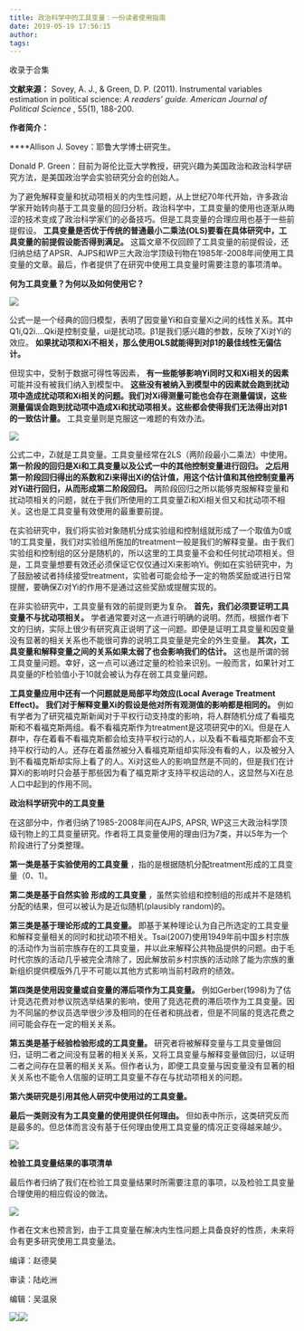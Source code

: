 ```yaml
---
title: 政治科学中的工具变量：一份读者使用指南
date: 2019-05-19 17:56:15
author: 
tags: 
---
```



收录于合集

**文献来源：** Sovey, A. J., & Green, D. P. (2011). Instrumental variables
estimation in political science: _A readers’ guide. American Journal of
Political Science_ , 55(1), 188-200.

  

 **作者简介：**

 ****Allison J. Sovey：耶鲁大学博士研究生。

Donald P. Green：目前为哥伦比亚大学教授，研究兴趣为美国政治和政治科学研究方法，是美国政治学会实验研究分会的创始人。

  

  

为了避免解释变量和扰动项相关的内生性问题，从上世纪70年代开始，许多政治学家开始转向基于工具变量的回归分析。政治科学中，工具变量的使用也逐渐从晦涩的技术变成了政治科学家们的必备技巧。但是工具变量的合理应用也基于一些前提假设。
**工具变量是否优于传统的普通最小二乘法(OLS)要看在具体研究中，工具变量的前提假设能否得到满足。**
这篇文章不仅回顾了工具变量的前提假设，还归纳总结了APSR、AJPS和WP三大政治学顶级刊物在1985年-2008年间使用工具变量的文章。最后，作者提供了在研究中使用工具变量时需要注意的事项清单。

  

 **何为工具变量？为何以及如何使用它？**

  

![](/images/435/2.png)

公式一是一个经典的回归模型，表明了因变量Yi和自变量Xi之间的线性关系。其中Q1i,Q2i….Qki是控制变量，ui是扰动项。β1是我们感兴趣的参数，反映了Xi对Yi的效应。
**如果扰动项和Xi不相关，那么使用OLS就能得到对β1的最佳线性无偏估计。**

  

但现实中，受制于数据可得性等因素， **有一些能够影响Yi同时又和Xi相关的因素** 可能并没有被我们纳入到模型中。
**这些没有被纳入到模型中的因素就会跑到扰动项中造成扰动项和Xi相关的问题。我们对Xi得测量可能也会存在测量偏误，这些测量偏误会跑到扰动项中造成Xi和扰动项相关。这些都会使得我们无法得出对β1的一致估计量。**
工具变量则是克服这一难题的有效办法。

![](/images/435/3.png)

公式二中，Zi就是工具变量。工具变量经常在2LS（两阶段最小二乘法）中使用。 **第一阶段的回归是Xi和工具变量以及公式一中的其他控制变量进行回归。**
**之后用第一阶段回归得出的系数和Zi来得出Xi的估计值，用这个估计值和其他控制变量再对Yi进行回归，从而形成第二阶段回归。**
两阶段回归之所以能够克服解释变量和扰动项相关的问题，就在于我们所使用的工具变量Zi和Xi相关但又和扰动项不相关。这也是工具变量有效使用的最重要前提。

  

在实验研究中，我们将实验对象随机分成实验组和控制组就形成了一个取值为0或1的工具变量，我们对实验组所施加的treatment一般是我们的解释变量。由于我们实验组和控制组的区分是随机的，所以这里的工具变量不会和任何扰动项相关。但是，工具变量想要有效还必须保证它仅仅通过Xi来影响Yi。例如在实验研究中，为了鼓励被试者持续接受treatment，实验者可能会给予一定的物质奖励或进行日常提醒，要确保Zi对Yi的作用不是通过这些奖励或提醒实现的。

  

在非实验研究中，工具变量有效的前提则更为复杂。 **首先，我们必须要证明工具变量不与扰动项相关。**
学者通常要对这一点进行明确的说明。然而，根据作者下文的归纳，实际上很少有研究真正说明了这一问题。即便是证明工具变量和因变量没有显著的相关关系也不能很可靠的说明工具变量是完全的外生变量。
**其次，工具变量和解释变量之间的关系如果太弱了也会影响我们的估计。**
这也是所谓的弱工具变量问题。幸好，这一点可以通过定量的检验来识别。一般而言，如果针对工具变量的F检验值小于10就会被认为存在弱工具变量问题。

  

 **工具变量应用中还有一个问题就是局部平均效应(Local Average Treatment Effect)。**
**我们对于解释变量Xi的假设是他对所有观测值的影响都是相同的。**
例如有学者为了研究福克斯新闻对于平权行动支持度的影响，将人群随机分成了看福克斯和不看福克斯两组。看不看福克斯作为treatment是这项研究中的Xi。但是在人群中，存在着看不看福克斯都会给支持平权行动的人，以及看不看福克斯都会不支持平权行动的人。还存在着虽然被分入看福克斯组却实际没有看的人，以及被分入到不看福克斯却实际上看了的人。Xi对这些人的影响显然是不同的，但是我们在计算Xi的影响时只会基于那些因为看了福克斯才支持平权运动的人，这显然与Xi在总人口中起到的作用不同。

  

 **政治科学研究中的工具变量**

  

在这部分中，作者归纳了1985-2008年间在AJPS, APSR,
WP这三大政治科学顶级刊物上的工具变量研究。作者将工具变量使用的理由归为7类，并以5年为一个阶段进行了分类整理。

**第一类是基于实验使用的工具变量** ，指的是根据随机分配treatment形成的工具变量（0、1)。

**第二类是基于自然实验** **形成的工具变量** ，虽然实验组和控制组的形成并不是随机分配的结果，但可以被认为是近似随机(plausibly
random)的。

**第三类是基于理论形成的工具变量。**
即基于某种理论认为自己所选定的工具变量和解释变量相关的同时和扰动项不相关。Tsai(2007)使用1949年前中国乡村宗族的活动作为当前宗族存在的工具变量，并以此来解释公共物品提供的问题。由于毛时代宗族的活动几乎被完全清除了，因此解放前乡村宗族的活动除了能为宗族的重新组织提供模版外几乎不可能以其他方式影响当前村政府的绩效。

**第四类是使用因变量或自变量的滞后项作为工具变量。**
例如Gerber(1998)为了估计竞选花费对参议院选举结果的影响，使用了竞选花费的滞后项作为工具变量。因为不同届的参议员选举很少涉及相同的在任者和挑战者，但是不同届的竞选花费之间可能会存在一定的相关关系。

**第五类是基于经验检验形成的工具变量。**
研究者将被解释变量与工具变量做回归，证明二者之间没有显著的相关关系，又将工具变量与解释变量做回归，以证明二者之间存在显著的相关关系。但作者认为，即便工具变量与因变量没有显著的相关关系也不能令人信服的证明工具变量不存在与扰动项相关的问题。

**第六类研究是引用其他人研究中使用过的工具变量。**

**最后一类则没有为工具变量的使用提供任何理由。** 但如表中所示，这类研究反而是最多的。但总体而言没有基于任何理由使用工具变量的情况正变得越来越少。

  

![](/images/435/4.png)

  

 **检验工具变量结果的事项清单**

  

最后作者归纳了我们在检验工具变量结果时所需要注意的事项，以及检验工具变量合理使用的相应假设的做法。

  

![](/images/435/5.png)

  

作者在文末也预言到，由于工具变量在解决内生性问题上具备良好的性质，未来将会有更多研究使用工具变量法。

  

  

  

编译：赵德昊

审读：陆屹洲

编辑：吴温泉

  

![](/images/435/6.jpeg)![](/images/435/7.jpeg)

  

